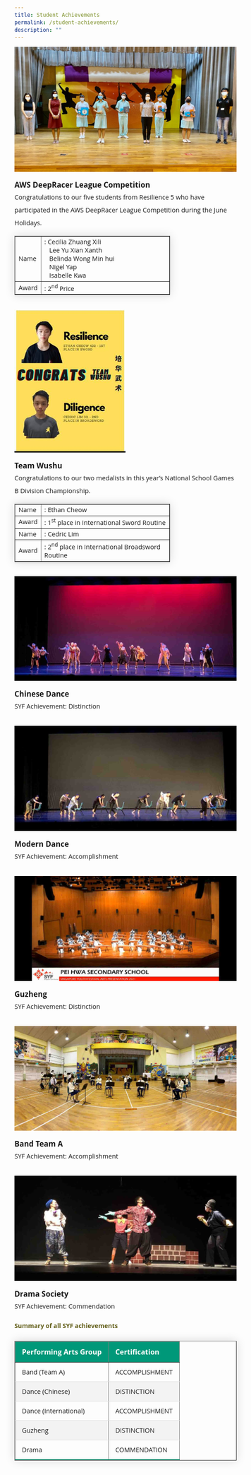 ```yaml
---
title: Student Achievements
permalink: /student-achievements/
description: ""
---
```

<img src="/images/sa1.jpg">
<p style="margin-top:15px;font-size:17px;"><strong style="font-family:Open Sans;">AWS DeepRacer League Competition</strong></p>
<p style="font-size:14.5px; line-height:2;margin:-15px 0 13px 0px;font-family:Open Sans;">Congratulations to our five students from Resilience 5 who&nbsp;have participated in the AWS DeepRacer League Competition during the June Holidays.</p>

<table border="1" style="border-collapse: none;margin: 15px 0;font-size: 0.9em;font-family: sans-serif;min-width: 50px; box-shadow: 0 0 20px rgba(0, 0, 0, 0.15);width:70%;">
<tbody>

<tr>
<td style="font-size:14.5px; font-family:Open Sans; width:10%;">Name</td>
<td style="font-size:14.5px; font-family:Open Sans;">: Cecilia Zhuang Xili<br>&nbsp; &nbsp;Lee Yu Xian Xanth<br>&nbsp; &nbsp;Belinda Wong Min hui<br>&nbsp; &nbsp;Nigel Yap<br>&nbsp; &nbsp;Isabelle Kwa</td>
</tr>

<tr>
<td style="font-size:14.5px; font-family:Open Sans;">Award</td>
<td style="font-size:14.5px; font-family:Open Sans;">: 2<sup>nd</sup> Price</td>
</tr>

</tbody>
</table>

<br>

<img style="width: 50%;" src="/images/sa2.jpg" />
<p style="margin-top:15px;font-size:17px;"><strong style="font-family:Open Sans;">Team Wushu</strong></p>

<p style="font-size:14.5px; line-height:2;margin:-15px 0 13px 0px;font-family:Open Sans;">Congratulations to our two medalists in this year&rsquo;s National School Games B Division Championship.</p>


<table border="1" style="border-collapse: none;margin: 15px 0;font-size: 0.9em;font-family: sans-serif;min-width: 50px; box-shadow: 0 0 20px rgba(0, 0, 0, 0.15);width:70%;">
<tbody>

<tr>
<td style="font-size:14.5px; font-family:Open Sans; width:10%;">Name</td>
<td style="font-size:14.5px; font-family:Open Sans;">: Ethan Cheow</td>
</tr>

<tr>
<td style="font-size:14.5px; font-family:Open Sans;">Award</td>
<td style="font-size:14.5px; font-family:Open Sans;">: 1<sup>st</sup> place in International Sword Routine</td>
</tr>  

<tr>
<td style="font-size:14.5px; font-family:Open Sans;">Name</td>
<td style="font-size:14.5px; font-family:Open Sans;">: Cedric Lim</td>
</tr>

<tr>
<td style="font-size:14.5px; font-family:Open Sans;">Award</td>
<td style="font-size:14.5px; font-family:Open Sans;">: 2<sup>nd</sup> place in International Broadsword Routine</td>
</tr>  

</tbody>
</table>

<br>

<img src="/images/sa3.jpg">
<p style="margin-top:15px;font-size:17px;"><strong style="font-family:Open Sans;">Chinese Dance</strong>
<p style="font-size:14.5px; line-height:2;margin:-15px 0 13px 0px;font-family:Open Sans;">SYF Achievement: Distinction</p>

<br>

<img src="/images/sa4.jpg">
<p style="margin-top:15px;font-size:17px;"><strong style="font-family:Open Sans;">Modern Dance</strong></p>
<p style="font-size:14.5px; line-height:2;margin:-15px 0 13px 0px;font-family:Open Sans;">SYF Achievement: Accomplishment</p>

<br>

<img src="/images/sa5.jpg">
<p style="margin-top:15px;font-size:17px;"><strong style="font-family:Open Sans;">Guzheng</strong></p>
<p style="font-size:14.5px; line-height:2;margin:-15px 0 13px 0px;font-family:Open Sans;">SYF Achievement: Distinction</p>
<br>

<img src="/images/sa6.jpg">
<p style="margin-top:15px;font-size:17px;"><strong style="font-family:Open Sans;">Band Team A</strong></p>
<p style="font-size:14.5px; line-height:2;margin:-15px 0 13px 0px;font-family:Open Sans;">SYF Achievement: Accomplishment</p>

<br>

<img src="/images/sa7.jpg">
<p style="margin-top:15px;font-size:17px;"><strong style="font-family:Open Sans;">Drama Society</strong></p>
<p style="font-size:14.5px; line-height:2;margin:-15px 0 13px 0px;font-family:Open Sans;">SYF Achievement: Commendation&nbsp;</p>

<h4 style="color:#635f1a;font-weight:bold;font-family:Open Sans;">Summary of all SYF achievements</h4>

<table border="1" style="border-collapse: collapse;margin: 25px 0;font-size: 0.9em;font-family: sans-serif;min-width: 400px; box-shadow: 0 0 20px rgba(0, 0, 0, 0.15);">
	
<thead style="background-color: #009879; font-weight: bold; font-size: 16px;">
		<tr>
			<td style="text-align:left;color:white;padding:12px 15px;font-family:Open Sans;">Performing Arts Group</td>
			<td style="text-align:left;color:white;padding:12px 15px;font-family:Open Sans;">Certification</td>
		</tr>
	</thead>

<tbody>
	
<tr style="border-bottom: 1px solid #dddddd;">
<td style="padding: 12px 15px; font-size:14.5px; font-family:Open Sans;">Band (Team A)</td>
<td style="padding: 12px 15px; font-size:14.5px; font-family:Open Sans;">ACCOMPLISHMENT</td>
	</tr>
	
<tr style ="background-color: #f3f3f3;border-bottom: 1px solid #dddddd;">
<td style="padding: 12px 15px; font-size:14.5px; font-family:Open Sans;">Dance (Chinese)</td>
<td style="padding: 12px 15px; font-size:14.5px; font-family:Open Sans;">DISTINCTION</td>
</tr>
	
<tr style="border-bottom: 1px solid #dddddd;">
<td style="padding: 12px 15px; font-size:14.5px; font-family:Open Sans;">Dance (International)</td>
<td style="padding: 12px 15px; font-size:14.5px; font-family:Open Sans;">ACCOMPLISHMENT</td>
</tr>
	
<tr style ="background-color: #f3f3f3;border-bottom: 1px solid #dddddd;">
<td style="padding: 12px 15px; font-size:14.5px; font-family:Open Sans;">Guzheng</td>
<td style="padding: 12px 15px; font-size:14.5px; font-family:Open Sans;">DISTINCTION</td>
</tr>

<tr style="border-bottom: 2px solid #009879;     ">
<td style="padding: 12px 15px; font-size:14.5px; font-family:Open Sans;">Drama</td>
<td style="padding: 12px 15px; font-size:14.5px; font-family:Open Sans;">COMMENDATION</td>
</tr>
	
</tbody>
</table>